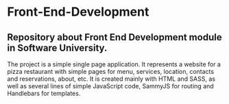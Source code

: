 # Front-End-Development

## Repository about Front End Development module in Software University.

The project is a simple single page application. It represents a website for a pizza restaurant with simple pages for menu, services, location, contacts and reservations, about, etc.
It is created mainly with HTML and SASS, as well as several lines of simple JavaScript code, SammyJS for routing and Handlebars for templates.